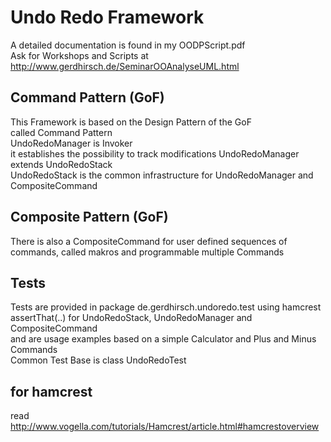 # Undo Redo Framework
A detailed documentation is found in my OODPScript.pdf  
Ask for Workshops and Scripts at http://www.gerdhirsch.de/SeminarOOAnalyseUML.html

## Command Pattern (GoF)
This Framework is based on the Design Pattern of the GoF  
called Command Pattern  
UndoRedoManager is Invoker  
it establishes the possibility to track modifications
UndoRedoManager extends UndoRedoStack  
UndoRedoStack is the common infrastructure for UndoRedoManager and CompositeCommand

## Composite Pattern (GoF)
There is also a CompositeCommand for user defined sequences of commands, called makros 
and programmable multiple Commands

## Tests
Tests are provided in package de.gerdhirsch.undoredo.test
using hamcrest assertThat(..) for
UndoRedoStack, UndoRedoManager and CompositeCommand  
and are usage examples based on a simple Calculator and Plus and Minus Commands  
Common Test Base is class UndoRedoTest

## for hamcrest 
read http://www.vogella.com/tutorials/Hamcrest/article.html#hamcrestoverview